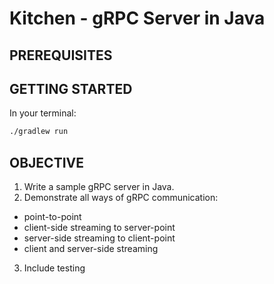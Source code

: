 Kitchen - gRPC Server in Java
=============================

PREREQUISITES
-------------

GETTING STARTED
---------------
In your terminal:
```sh
./gradlew run
```


OBJECTIVE
---------

1. Write a sample gRPC server in Java.
2. Demonstrate all ways of gRPC communication:
  - point-to-point
  - client-side streaming to server-point
  - server-side streaming to client-point
  - client and server-side streaming  
3. Include testing